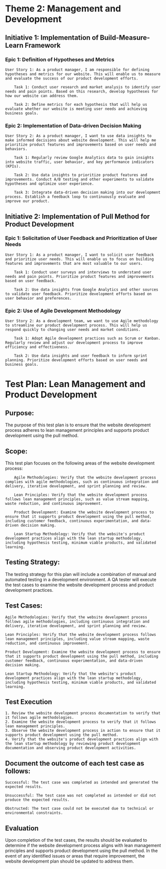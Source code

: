 # Theme 2: Management and Development

## Initiative 1: Implementation of Build-Measure-Learn Framework

### Epic 1: Definition of Hypotheses and Metrics

    User Story 1: As a product manager, I am responsible for defining hypotheses and metrics for our website. This will enable us to measure and evaluate the success of our product development efforts.

        Task 1: Conduct user research and market analysis to identify user needs and pain points. Based on this research, develop hypotheses for how our website can address them.

        Task 2: Define metrics for each hypothesis that will help us evaluate whether our website is meeting user needs and achieving business goals.

### Epic 2: Implementation of Data-driven Decision Making

    User Story 2: As a product manager, I want to use data insights to make informed decisions about website development. This will help me prioritize product features and improvements based on user needs and behaviors.

        Task 1: Regularly review Google Analytics data to gain insights into website traffic, user behavior, and key performance indicators (KPIs).

        Task 2: Use data insights to prioritize product features and improvements. Conduct A/B testing and other experiments to validate hypotheses and optimize user experience.

        Task 3: Integrate data-driven decision making into our development process. Establish a feedback loop to continuously evaluate and improve our product.

## Initiative 2: Implementation of Pull Method for Product Development

### Epic 1: Solicitation of User Feedback and Prioritization of User Needs

    User Story 1: As a product manager, I want to solicit user feedback and prioritize user needs. This will enable us to focus on building features and improvements that are most valuable to our users.

        Task 1: Conduct user surveys and interviews to understand user needs and pain points. Prioritize product features and improvements based on user feedback.

        Task 2: Use data insights from Google Analytics and other sources to validate user feedback. Prioritize development efforts based on user behavior and preferences.

### Epic 2: Use of Agile Development Methodology

    User Story 2: As a development team, we want to use Agile methodology to streamline our product development process. This will help us respond quickly to changing user needs and market conditions.

        Task 1: Adopt Agile development practices such as Scrum or Kanban. Regularly review and adjust our development process to improve efficiency and effectiveness.

        Task 2: Use data insights and user feedback to inform sprint planning. Prioritize development efforts based on user needs and business goals.

# Test Plan: Lean Management and Product Development

## Purpose:
The purpose of this test plan is to ensure that the website development process adheres to lean management principles and supports product development using the pull method.

## Scope:
This test plan focuses on the following areas of the website development process:

        Agile Methodologies: Verify that the website development process complies with agile methodologies, such as continuous integration and delivery, iterative development, and sprint planning and review.

        Lean Principles: Verify that the website development process follows lean management principles, such as value stream mapping, waste reduction, and continuous improvement.

        Product Development: Examine the website development process to ensure that it supports product development using the pull method, including customer feedback, continuous experimentation, and data-driven decision making.

        Lean Startup Methodology: Verify that the website's product development practices align with the lean startup methodology, including hypothesis testing, minimum viable products, and validated learning.
## Testing Strategy:
The testing strategy for this plan will include a combination of manual and automated testing in a development environment. A QA tester will execute the test cases to examine the website development process and product development practices.

## Test Cases:

    Agile Methodologies: Verify that the website development process follows agile methodologies, including continuous integration and delivery, iterative development, and sprint planning and review.

    Lean Principles: Verify that the website development process follows lean management principles, including value stream mapping, waste reduction, and continuous improvement.

    Product Development: Examine the website development process to ensure that it supports product development using the pull method, including customer feedback, continuous experimentation, and data-driven decision making.

    Lean Startup Methodology: Verify that the website's product development practices align with the lean startup methodology, including hypothesis testing, minimum viable products, and validated learning.

## Test Execution
    1. Review the website development process documentation to verify that it follows agile methodologies.
    2. Examine the website development process to verify that it follows lean management principles.
    3. Observe the website development process in action to ensure that it supports product development using the pull method.
    4. Verify that the website's product development practices align with the lean startup methodology by reviewing product development documentation and observing product development activities.

## Document the outcome of each test case as follows:

    Successful: The test case was completed as intended and generated the expected results.

    Unsuccessful: The test case was not completed as intended or did not produce the expected results.

    Obstructed: The test case could not be executed due to technical or environmental constraints.

## Evaluation

Upon completion of the test cases, the results should be evaluated to determine if the website development process aligns with lean management principles and supports product development using the pull method. In the event of any identified issues or areas that require improvement, the website development plan should be updated to address them.